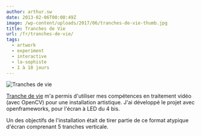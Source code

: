 ```yaml
---
author: arthur.sw
date: 2013-02-06T00:00:49Z
image: /wp-content/uploads/2017/06/tranches-de-vie-thumb.jpg
title: Tranches de Vie
url: /fr/tranches-de-vie/
tags:
  - artwork
  - experiment
  - interactive
  - la-sophiste
  - 1 à 18 jours
---
```


![Tranches de vie](/wp-content/uploads/2017/06/tranches-de-vie.jpg)

[Tranche de vie](http://www.lasophiste.com/portfolio/tranchesdevie/) m'a permis d'utiliser mes compétences en traitement vidéo (avec OpenCV) pour une installation artistique. J'ai développé le projet avec openframeworks, pour l'écran à LED du 4 bis.

Un des objectifs de l'installation était de tirer partie de ce format atypique d'écran comprenant 5 tranches verticale.
